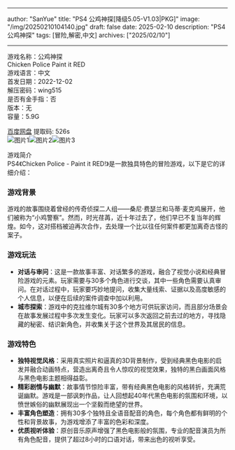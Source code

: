 
---
author: "SanYue"
title: "PS4 公鸡神探[降级5.05-V1.03|PKG]"
image: "/img/20250210104140.jpg"
draft: false
date: 2025-02-10
description: "PS4 公鸡神探"
tags: [冒险,解密,中文]
archives: ["2025/02/10"]

---

游戏名称：公鸡神探   
Chicken Police Paint it RED    
游戏语言：中文  
首发日期：2022-12-02  
解压密码：wing515  
是否有金手指：否  
版本：无   
容量：5.9G

[百度网盘](https://pan.baidu.com/s/1faQV1OxaCPicZXa-HP9kZA) 提取码: 526s  
![图片1](/img/b80e4a.jpg)![图片2](/img/1b90b9.jpg)![图片3](/img/3e21e7.jpg)  

游戏简介  
PS4《Chicken Police - Paint it RED!》是一款独具特色的冒险游戏，以下是它的详细介绍：

### 游戏背景
游戏的故事围绕着曾经的传奇侦探二人组——桑尼·费瑟兰和马蒂·麦克鸡展开，他们被称为“小鸡警察”。然而，时光荏苒，近十年过去了，他们早已不复当年的辉煌。如今，这对搭档被迫再次合作，去处理一个比以往任何案件都更加离奇古怪的案子。

### 游戏玩法
- **对话与审问**：这是一款故事丰富、对话繁多的游戏，融合了视觉小说和经典冒险游戏的元素。玩家需要与30多个角色进行交谈，其中一些角色需要认真审问。在对话过程中，玩家要巧妙地提问，收集大量线索、证据以及高度敏感的个人信息，以便在后续的案件调查中加以利用。
- **城市探索**：游戏中的克拉维尔城有30多个地方可供玩家访问，而且部分场景会在故事发展过程中多次发生变化。玩家可以多次返回之前去过的地方，寻找隐藏的秘密、结识新角色，并收集关于这个世界及其居民的信息。

### 游戏特色
- **独特视觉风格**：采用真实照片和逼真的3D背景制作，受到经典黑色电影的启发并融合动画特点，营造出离奇且令人惊叹的视觉效果，独特的黑白画面风格与黑色电影主题相得益彰。
- **精彩剧情与幽默**：故事情节惊险丰富，带有经典黑色电影的风格转折，充满荒诞幽默。游戏是一部讽刺作品，让人回想起40年代黑色电影的氛围和环境，以愤世嫉俗的幽默展现出一个坚毅而绝望的世界。
- **丰富角色塑造**：拥有30多个独特且全语音配音的角色，每个角色都有鲜明的个性和背景故事，为游戏增添了丰富的色彩和深度。
- **优质视听体验**：原创音乐原声增强了黑色电影般的氛围，专业的配音演员为所有角色配音，提供了超过8小时的口语对话，带来出色的视听享受。
